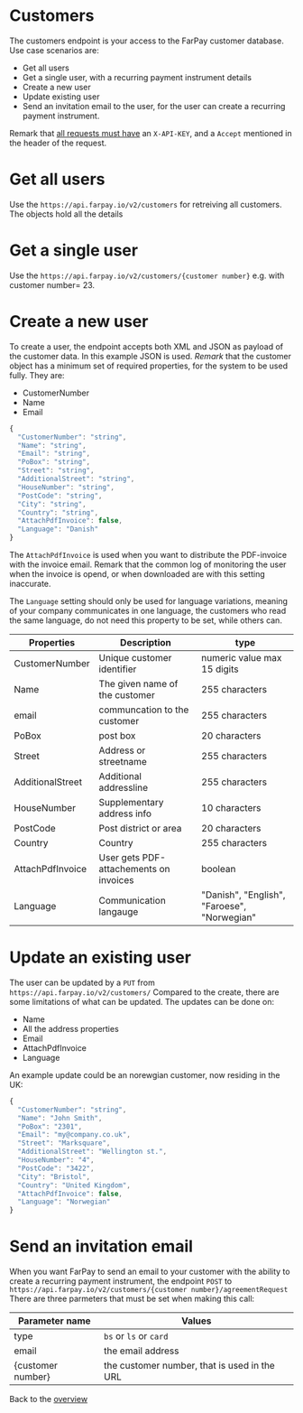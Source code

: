 # Customers
The customers endpoint is your access to the FarPay customer database.
Use case scenarios are:
* Get all users
* Get a single user, with a recurring payment instrument details
* Create a new user
* Update existing user
* Send an invitation email to the user, for the user can create a recurring payment instrument.

Remark that [all requests must have](All-Requests.md) an `X-API-KEY`, and a `Accept` mentioned in the header of the request.

# Get all users
Use the `https://api.farpay.io/v2/customers` for retreiving all customers. The objects hold all the details

# Get a single user
Use the `https://api.farpay.io/v2/customers/{customer number}` e.g. with customer number= 23.

# Create a new user
To create a user, the endpoint accepts both XML and JSON as payload of the customer data. In this example JSON is used.
*Remark* that the customer object has a minimum set of required properties, for the system to be used fully. 
They are:
* CustomerNumber
* Name
* Email

```javascript
{
  "CustomerNumber": "string",
  "Name": "string",
  "Email": "string",
  "PoBox": "string",
  "Street": "string",
  "AdditionalStreet": "string",
  "HouseNumber": "string",
  "PostCode": "string",
  "City": "string",
  "Country": "string",
  "AttachPdfInvoice": false,
  "Language": "Danish"
}
```

The `AttachPdfInvoice` is used when you want to distribute the PDF-invoice with the invoice email. Remark that the common log of
monitoring the user when the invoice is opend, or when downloaded are with this setting inaccurate.

The `Language` setting should only be used for language variations, meaning of your company communicates in one language, the 
customers who read the same language, do not need this property to be set, while others can.

Properties | Description | type
-----------|-------------|--------------------------------------------------
CustomerNumber | Unique customer identifier | numeric value max 15 digits
Name | The given name of the customer | 255 characters
email | communcation to the customer | 255 characters
PoBox | post box | 20 characters
Street | Address or streetname | 255 characters
AdditionalStreet | Additional addressline | 255 characters
HouseNumber | Supplementary address info | 10 characters
PostCode | Post district or area | 20 characters
Country | Country | 255 characters
AttachPdfInvoice | User gets PDF-attachements on invoices | boolean
Language | Communication langauge | "Danish", "English", "Faroese", "Norwegian"


# Update an existing user
The user can be updated by a `PUT` from `https://api.farpay.io/v2/customers/`
Compared to the create, there are some limitations of what can be updated.
The updates can be done on:
* Name
* All the address properties
* Email
* AttachPdfInvoice
* Language

An example update could be an norewgian customer, now residing in the UK: 
```javascript
{
  "CustomerNumber": "string",
  "Name": "John Smith",
  "PoBox": "2301",
  "Email": "my@company.co.uk",
  "Street": "Marksquare",
  "AdditionalStreet": "Wellington st.",
  "HouseNumber": "4",
  "PostCode": "3422",
  "City": "Bristol",
  "Country": "United Kingdom",
  "AttachPdfInvoice": false,
  "Language": "Norwegian"
}
```

# Send an invitation email
When you want FarPay to send an email to your customer with the ability to create a recurring payment instrument, the
endpoint `POST` to `https://api.farpay.io/v2/customers/{customer number}/agreementRequest`
There are three parmeters that must be set when making this call:

Parameter name | Values
---------------|-------------
type           | `bs` or `ls` or `card`
email          | the email address
{customer number} | the customer number, that is used in the URL


Back to the [overview](README.md#program-dokumentation)
